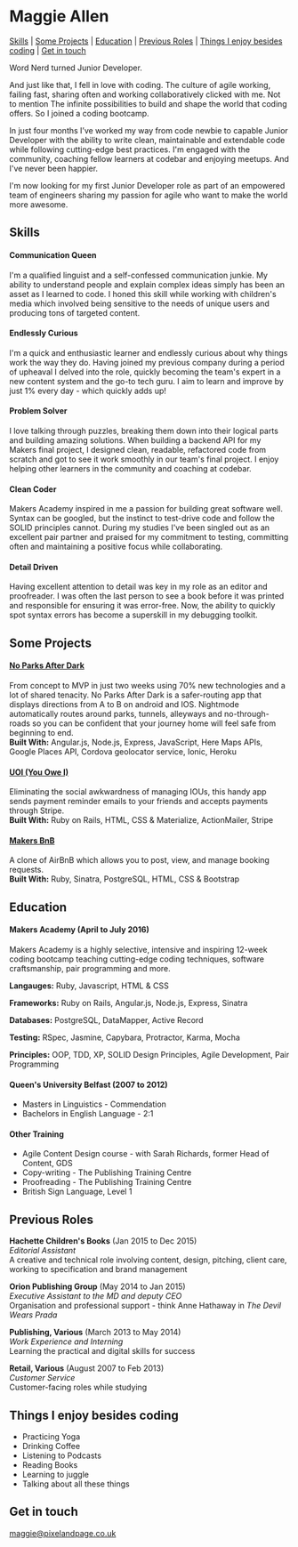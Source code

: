 # Maggie Allen

[Skills](#skills) | [Some Projects](#some) | [Education](#education) | [Previous Roles](#previous) | [Things I enjoy besides coding](#things) | [Get in touch](#get)

Word Nerd turned Junior Developer.

And just like that, I fell in love with coding. The culture of agile working, failing fast, sharing often and working collaboratively clicked with me. Not to mention The infinite possibilities to build and shape the world that coding offers. So I joined a coding bootcamp.

In just four months I’ve worked my way from code newbie to capable Junior Developer with the ability to write clean, maintainable and extendable code while following cutting-edge best practices. I'm engaged with the community, coaching fellow learners at codebar and enjoying meetups. And I've never been happier.

I'm now looking for my first Junior Developer role as part of an empowered team of engineers sharing my passion for agile who want to make the world more awesome. 

## Skills

#### Communication Queen

I'm a qualified linguist and a self-confessed communication junkie. My ability to understand people and explain complex ideas simply has been an asset as I learned to code. I honed this skill while working with children's media which involved being sensitive to the needs of unique users and producing tons of targeted content.

#### Endlessly Curious

I'm a quick and enthusiastic learner and endlessly curious about why things work the way they do. Having joined my previous company during a period of upheaval I delved into the role, quickly becoming the team's expert in a new content system and the go-to tech guru. I aim to learn and improve by just 1% every day - which quickly adds up!

#### Problem Solver

I love talking through puzzles, breaking them down into their logical parts and building amazing solutions. When building a backend API for my Makers final project, I designed clean, readable, refactored code from scratch and got to see it work smoothly in our team's final project. I enjoy helping other learners in the community and coaching at codebar.

#### Clean Coder

Makers Academy inspired in me a passion for building great software well. Syntax can be googled, but the instinct to test-drive code and follow the SOLID principles cannot. During my studies I've been singled out as an excellent pair partner and praised for my commitment to testing, committing often and maintaining a positive focus while collaborating.

#### Detail Driven

Having excellent attention to detail was key in my role as an editor and proofreader. I was often the last person to see a book before it was printed and responsible for ensuring it was error-free. Now, the ability to quickly spot syntax errors has become a superskill in my debugging toolkit.

## Some Projects

#### [No Parks After Dark](https://github.com/pixelandpage/noParksAfterDarkBackend)

From concept to MVP in just two weeks using 70% new technologies and a lot of shared tenacity. No Parks After Dark is a safer-routing app that displays directions from A to B on android and IOS. Nightmode automatically routes around parks, tunnels, alleyways and no-through-roads so you can be confident that your journey home will feel safe from beginning to end.  
**Built With:** Angular.js, Node.js, Express, JavaScript, Here Maps APIs, Google Places API, Cordova geolocator service, Ionic, Heroku

#### [UOI (You Owe I)](https://github.com/pixelandpage/uoi)

Eliminating the social awkwardness of managing IOUs, this handy app sends payment reminder emails to your friends and accepts payments through Stripe.  
**Built With:** Ruby on Rails, HTML, CSS & Materialize, ActionMailer, Stripe

#### [Makers BnB](https://github.com/pixelandpage/makersBnB)

A clone of AirBnB which allows you to post, view, and manage booking requests.  
**Built With:** Ruby, Sinatra, PostgreSQL, HTML, CSS & Bootstrap

## Education

#### Makers Academy (April to July 2016)

Makers Academy is a highly selective, intensive and inspiring 12-week coding bootcamp teaching cutting-edge coding techniques, software craftsmanship, pair programming and more.

**Langauges:**
Ruby, Javascript, HTML & CSS

**Frameworks:**
Ruby on Rails, Angular.js, Node.js, Express, Sinatra

**Databases:**
PostgreSQL, DataMapper, Active Record

**Testing:**
RSpec, Jasmine, Capybara, Protractor, Karma, Mocha

**Principles:**
OOP, TDD, XP, SOLID Design Principles, Agile Development, Pair Programming

#### Queen's University Belfast (2007 to 2012)

- Masters in Linguistics - Commendation
- Bachelors in English Language - 2:1

#### Other Training

- Agile Content Design course - with Sarah Richards, former Head of Content, GDS
- Copy-writing - The Publishing Training Centre
- Proofreading - The Publishing Training Centre
- British Sign Language, Level 1

## Previous Roles

**Hachette Children's Books** (Jan 2015 to Dec 2015)   
*Editorial Assistant*  
A creative and technical role involving content, design, pitching, client care, working to specification and brand management

**Orion Publishing Group** (May 2014 to Jan 2015)    
*Executive Assistant to the MD and deputy CEO*  
Organisation and professional support - think Anne Hathaway in *The Devil Wears Prada*

**Publishing, Various** (March 2013 to May 2014)   
*Work Experience and Interning*  
Learning the practical and digital skills for success

**Retail, Various** (August 2007 to Feb 2013)   
*Customer Service*  
Customer-facing roles while studying

## Things I enjoy besides coding

- Practicing Yoga
- Drinking Coffee
- Listening to Podcasts
- Reading Books
- Learning to juggle
- Talking about all these things

## Get in touch

[maggie@pixelandpage.co.uk](maggie@pixelandpage.co.uk)
